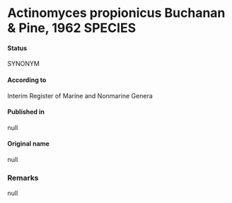 # Actinomyces propionicus Buchanan & Pine, 1962 SPECIES

#### Status
SYNONYM

#### According to
Interim Register of Marine and Nonmarine Genera

#### Published in
null

#### Original name
null

### Remarks
null